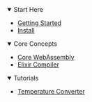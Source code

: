 <details open>
    <summary>Start Here</summary>

- [Getting Started](/getting-started)
- [Install](/install)

</details>


<details open>
    <summary>Core Concepts</summary>

- [Core WebAssembly](/concepts/core-webassembly)
- [Elixir Compiler](/concepts/elixir-compiler)

</details>


<details open>
    <summary>Tutorials</summary>

- [Temperature Converter](/tutorials/temperature-converter)

</details>
